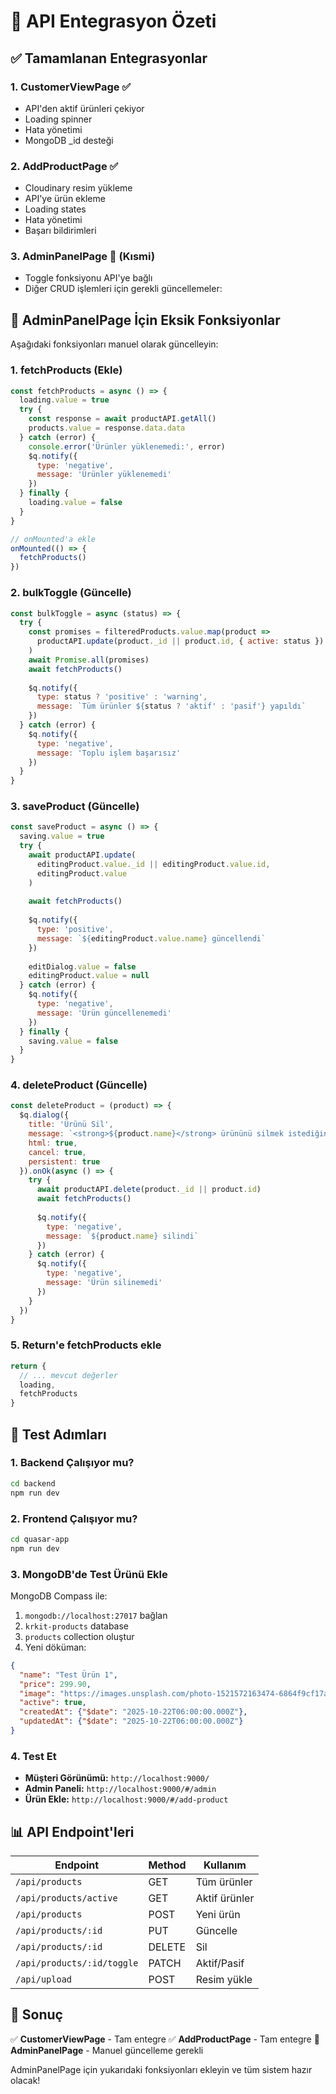 # 🔗 API Entegrasyon Özeti

## ✅ Tamamlanan Entegrasyonlar

### **1. CustomerViewPage** ✅
- API'den aktif ürünleri çekiyor
- Loading spinner
- Hata yönetimi
- MongoDB _id desteği

### **2. AddProductPage** ✅
- Cloudinary resim yükleme
- API'ye ürün ekleme
- Loading states
- Hata yönetimi
- Başarı bildirimleri

### **3. AdminPanelPage** 🔄 (Kısmi)
- Toggle fonksiyonu API'ye bağlı
- Diğer CRUD işlemleri için gerekli güncellemeler:

## 📝 AdminPanelPage İçin Eksik Fonksiyonlar

Aşağıdaki fonksiyonları manuel olarak güncelleyin:

### **1. fetchProducts (Ekle)**
```javascript
const fetchProducts = async () => {
  loading.value = true
  try {
    const response = await productAPI.getAll()
    products.value = response.data.data
  } catch (error) {
    console.error('Ürünler yüklenemedi:', error)
    $q.notify({
      type: 'negative',
      message: 'Ürünler yüklenemedi'
    })
  } finally {
    loading.value = false
  }
}

// onMounted'a ekle
onMounted(() => {
  fetchProducts()
})
```

### **2. bulkToggle (Güncelle)**
```javascript
const bulkToggle = async (status) => {
  try {
    const promises = filteredProducts.value.map(product => 
      productAPI.update(product._id || product.id, { active: status })
    )
    await Promise.all(promises)
    await fetchProducts()
    
    $q.notify({
      type: status ? 'positive' : 'warning',
      message: `Tüm ürünler ${status ? 'aktif' : 'pasif'} yapıldı`
    })
  } catch (error) {
    $q.notify({
      type: 'negative',
      message: 'Toplu işlem başarısız'
    })
  }
}
```

### **3. saveProduct (Güncelle)**
```javascript
const saveProduct = async () => {
  saving.value = true
  try {
    await productAPI.update(
      editingProduct.value._id || editingProduct.value.id,
      editingProduct.value
    )
    
    await fetchProducts()
    
    $q.notify({
      type: 'positive',
      message: `${editingProduct.value.name} güncellendi`
    })
    
    editDialog.value = false
    editingProduct.value = null
  } catch (error) {
    $q.notify({
      type: 'negative',
      message: 'Ürün güncellenemedi'
    })
  } finally {
    saving.value = false
  }
}
```

### **4. deleteProduct (Güncelle)**
```javascript
const deleteProduct = (product) => {
  $q.dialog({
    title: 'Ürünü Sil',
    message: `<strong>${product.name}</strong> ürününü silmek istediğinize emin misiniz?`,
    html: true,
    cancel: true,
    persistent: true
  }).onOk(async () => {
    try {
      await productAPI.delete(product._id || product.id)
      await fetchProducts()
      
      $q.notify({
        type: 'negative',
        message: `${product.name} silindi`
      })
    } catch (error) {
      $q.notify({
        type: 'negative',
        message: 'Ürün silinemedi'
      })
    }
  })
}
```

### **5. Return'e fetchProducts ekle**
```javascript
return {
  // ... mevcut değerler
  loading,
  fetchProducts
}
```

## 🧪 Test Adımları

### **1. Backend Çalışıyor mu?**
```bash
cd backend
npm run dev
```

### **2. Frontend Çalışıyor mu?**
```bash
cd quasar-app
npm run dev
```

### **3. MongoDB'de Test Ürünü Ekle**

MongoDB Compass ile:
1. `mongodb://localhost:27017` bağlan
2. `krkit-products` database
3. `products` collection oluştur
4. Yeni döküman:

```json
{
  "name": "Test Ürün 1",
  "price": 299.90,
  "image": "https://images.unsplash.com/photo-1521572163474-6864f9cf17ab?w=500",
  "active": true,
  "createdAt": {"$date": "2025-10-22T06:00:00.000Z"},
  "updatedAt": {"$date": "2025-10-22T06:00:00.000Z"}
}
```

### **4. Test Et**

- **Müşteri Görünümü:** `http://localhost:9000/`
- **Admin Paneli:** `http://localhost:9000/#/admin`
- **Ürün Ekle:** `http://localhost:9000/#/add-product`

## 📊 API Endpoint'leri

| Endpoint | Method | Kullanım |
|----------|--------|----------|
| `/api/products` | GET | Tüm ürünler |
| `/api/products/active` | GET | Aktif ürünler |
| `/api/products` | POST | Yeni ürün |
| `/api/products/:id` | PUT | Güncelle |
| `/api/products/:id` | DELETE | Sil |
| `/api/products/:id/toggle` | PATCH | Aktif/Pasif |
| `/api/upload` | POST | Resim yükle |

## 🎯 Sonuç

✅ **CustomerViewPage** - Tam entegre
✅ **AddProductPage** - Tam entegre
🔄 **AdminPanelPage** - Manuel güncelleme gerekli

AdminPanelPage için yukarıdaki fonksiyonları ekleyin ve tüm sistem hazır olacak!
